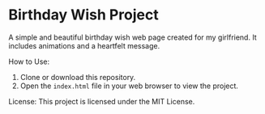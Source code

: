 # Birthday Wish Project

A simple and beautiful birthday wish web page created for my girlfriend. It includes animations and a heartfelt message.

How to Use:
1. Clone or download this repository.
2. Open the `index.html` file in your web browser to view the project.

License:
This project is licensed under the MIT License.
